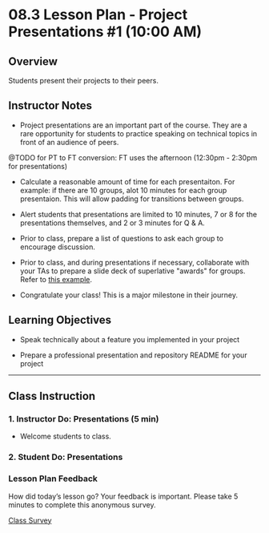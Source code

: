 # 08.3 Lesson Plan - Project Presentations #1 (10:00 AM)

## Overview 

Students present their projects to their peers. 


## Instructor Notes

* Project presentations are an important part of the course. They are a rare opportunity for students to practice speaking on technical topics in front of an audience of peers. 

@TODO for PT to FT conversion: FT uses the afternoon (12:30pm - 2:30pm for presentations)
* Calculate a reasonable amount of time for each presentaiton. For example: if there are 10 groups, alot 10 minutes for each group presentaion. This will allow padding for transitions between groups. 

* Alert students that presentations are limited to 10 minutes, 7 or 8 for the presentations themselves, and 2 or 3 minutes for Q & A.

* Prior to class, prepare a list of questions to ask each group to encourage discussion.

* Prior to class, and during presentations if necessary, collaborate with your TAs to prepare a slide deck of superlative "awards" for groups. Refer to [this example](https://docs.google.com/presentation/d/1Tca5VT_S13ioFUO-pewh_g9dJaBQ9prg-vsRwMjyDXU/edit?usp=sharing).

* Congratulate your class! This is a major milestone in their journey. 


## Learning Objectives

* Speak technically about a feature you implemented in your project

* Prepare a professional presentation and repository README for your project


- - - 

## Class Instruction

### 1. Instructor Do: Presentations (5 min)

* Welcome students to class. 


### 2. Student Do: Presentations



### Lesson Plan Feedback

How did today’s lesson go? Your feedback is important. Please take 5 minutes to complete this anonymous survey.

[Class Survey](https://forms.gle/nYLbt6NZUNJMJ1h38)
